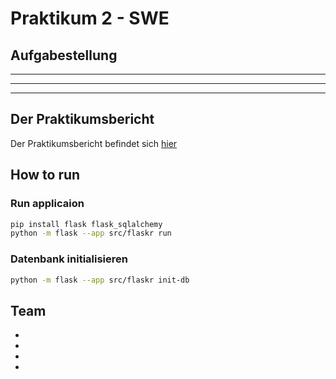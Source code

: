 # Praktikum 2 - SWE

## Aufgabestellung

---
---
---

## Der Praktikumsbericht

Der Praktikumsbericht befindet sich [hier](./Pflegeplaner.md)

## How to run

### Run applicaion
```sh
pip install flask flask_sqlalchemy
python -m flask --app src/flaskr run
```
### Datenbank initialisieren
```sh
python -m flask --app src/flaskr init-db
```

## Team

- 
- 
-
-
